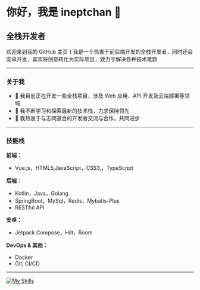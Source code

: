 # 你好，我是 ineptchan 👋

## 全栈开发者

欢迎来到我的 GitHub 主页！我是一个热衷于前后端开发的全栈开发者，同时还会安卓开发，喜欢将创意转化为实际项目，致力于解决各种技术难题

---

### 关于我

- 🔭 我目前正在开发一些全栈项目，涉及 Web 应用、API 开发及云端部署等领域
- 🌱 我不断学习和探索最新的技术栈，力求保持领先
- 👯 我热衷于与志同道合的开发者交流与合作，共同进步

---

### 技能栈

**前端：**
- Vue.js，HTML5,JavaScript，CSS3,，TypeScript

**后端：**
- Kotlin，Java，Golang
- SpringBoot，MySql，Redis，Mybatis-Plus
- RESTful API

**安卓：**
- Jetpack Compose，Hilt，Room

**DevOps & 其他：**
- Docker
- Git, CI/CD

---

[![My Skills](https://skillicons.dev/icons?i=kotlin,java,js,go)](https://skillicons.dev)
